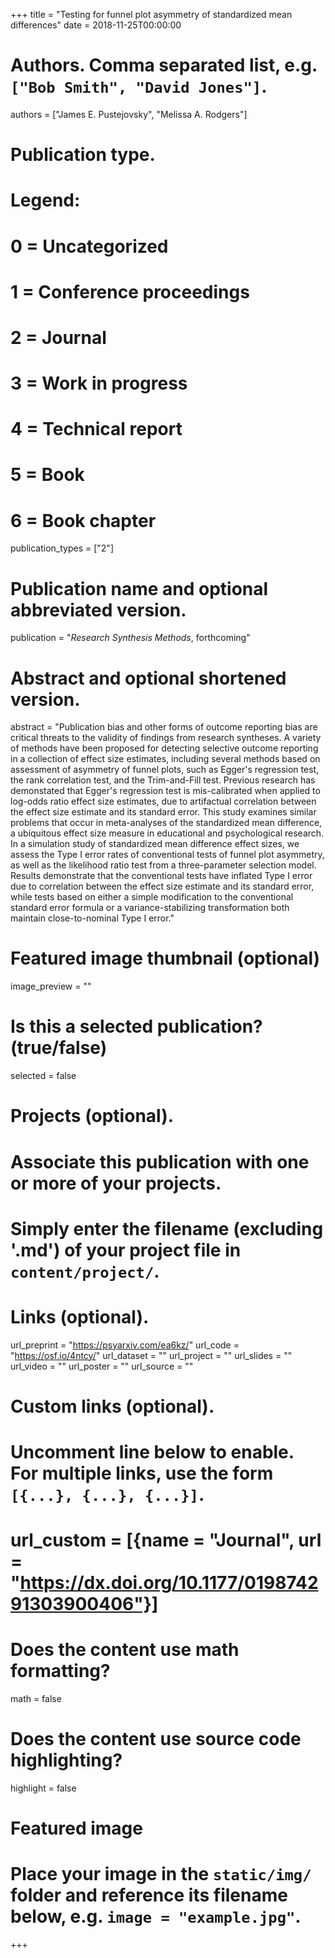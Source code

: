 +++
title = "Testing for funnel plot asymmetry of standardized mean differences"
date = 2018-11-25T00:00:00

# Authors. Comma separated list, e.g. `["Bob Smith", "David Jones"]`.
authors = ["James E. Pustejovsky", "Melissa A. Rodgers"]

# Publication type.
# Legend:
# 0 = Uncategorized
# 1 = Conference proceedings
# 2 = Journal
# 3 = Work in progress
# 4 = Technical report
# 5 = Book
# 6 = Book chapter
publication_types = ["2"]

# Publication name and optional abbreviated version.
publication = "_Research Synthesis Methods_, forthcoming"

# Abstract and optional shortened version.
abstract = "Publication bias and other forms of outcome reporting bias are critical threats to the validity of findings from research syntheses. A variety of methods have been proposed for detecting selective outcome reporting in a collection of effect size estimates, including several methods based on assessment of asymmetry of funnel plots, such as Egger's regression test, the rank correlation test, and the Trim-and-Fill test. Previous research has demonstated that Egger's regression test is mis-calibrated when applied to log-odds ratio effect size estimates, due to artifactual correlation between the effect size estimate and its standard error. This study examines similar problems that occur in meta-analyses of the standardized mean difference, a ubiquitous effect size measure in educational and psychological research. In a simulation study of standardized mean difference effect sizes, we assess the Type I error rates of conventional tests of funnel plot asymmetry, as well as the likelihood ratio test from a three-parameter selection model. Results demonstrate that the conventional tests have inflated Type I error due to correlation between the effect size estimate and its standard error, while tests based on either a simple modification to the conventional standard error formula or a variance-stabilizing transformation both maintain close-to-nominal Type I error."

# Featured image thumbnail (optional)
image_preview = ""

# Is this a selected publication? (true/false)
selected = false

# Projects (optional).
#   Associate this publication with one or more of your projects.
#   Simply enter the filename (excluding '.md') of your project file in `content/project/`.

# Links (optional).
url_preprint = "https://psyarxiv.com/ea6kz/"
url_code = "https://osf.io/4ntcy/"
url_dataset = ""
url_project = ""
url_slides = ""
url_video = ""
url_poster = ""
url_source = ""

# Custom links (optional).
#   Uncomment line below to enable. For multiple links, use the form `[{...}, {...}, {...}]`.
# url_custom = [{name = "Journal", url = "https://dx.doi.org/10.1177/019874291303900406"}]

# Does the content use math formatting?
math = false

# Does the content use source code highlighting?
highlight = false

# Featured image
# Place your image in the `static/img/` folder and reference its filename below, e.g. `image = "example.jpg"`.

+++
